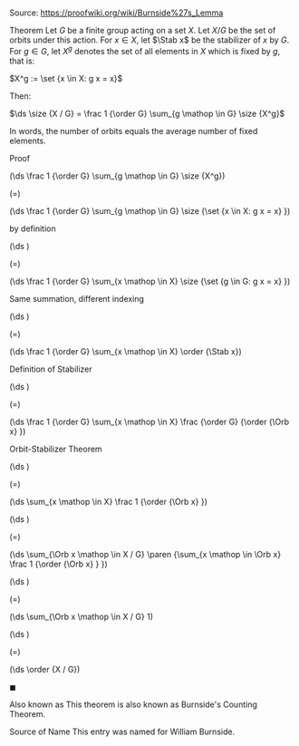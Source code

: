 # 

Source: https://proofwiki.org/wiki/Burnside%27s_Lemma



Theorem
Let $G$ be a finite group acting on a set $X$.
Let $X / G$ be the set of orbits under this action.
For $x \in X$, let $\Stab x$ be the stabilizer of $x$ by $G$.
For $g \in G$, let $X^g$ denotes the set of all elements in $X$ which is fixed by $g$, that is:

$X^g := \set {x \in X: g x = x}$

Then:

$\ds \size {X / G} = \frac 1 {\order G} \sum_{g \mathop \in G} \size {X^g}$

In words, the number of orbits equals the average number of fixed elements.


Proof













\(\ds \frac 1 {\order G} \sum_{g \mathop \in G} \size {X^g}\)

\(=\)







\(\ds \frac 1 {\order G} \sum_{g \mathop \in G} \size {\set {x \in X: g x = x} }\)





by definition














\(\ds \)

\(=\)







\(\ds \frac 1 {\order G} \sum_{x \mathop \in X} \size {\set {g \in G: g x = x} }\)





Same summation, different indexing














\(\ds \)

\(=\)







\(\ds \frac 1 {\order G} \sum_{x \mathop \in X} \order {\Stab x}\)





Definition of Stabilizer














\(\ds \)

\(=\)







\(\ds \frac 1 {\order G} \sum_{x \mathop \in X} \frac {\order G} {\order {\Orb x} }\)





Orbit-Stabilizer Theorem














\(\ds \)

\(=\)







\(\ds \sum_{x \mathop \in X} \frac 1 {\order {\Orb x} }\)




















\(\ds \)

\(=\)







\(\ds \sum_{\Orb x \mathop \in X / G} \paren {\sum_{x \mathop \in \Orb x} \frac 1 {\order {\Orb x} } }\)




















\(\ds \)

\(=\)







\(\ds \sum_{\Orb x \mathop \in X / G} 1\)




















\(\ds \)

\(=\)







\(\ds \order {X / G}\)









$\blacksquare$


Also known as
This theorem is also known as Burnside's Counting Theorem.


Source of Name
This entry was named for William Burnside.





